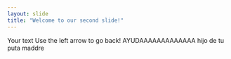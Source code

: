 ```yaml
---
layout: slide
title: "Welcome to our second slide!"
---
```

Your text
Use the left arrow to go back!
AYUDAAAAAAAAAAAAA hijo de tu puta maddre

